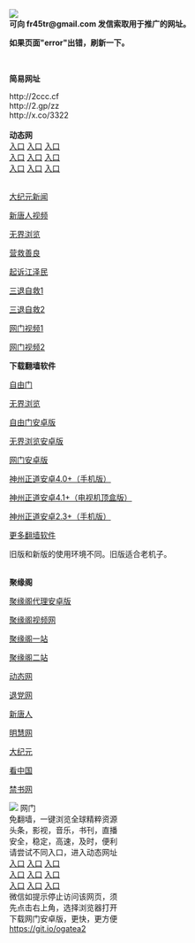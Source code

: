 <td align="center"><a target="_blank" href="https://raw.githubusercontent.com/szzd1/2/master/6.JPG"><img src="https://raw.githubusercontent.com/szzd1/2/master/6.JPG" style="max-width:100%;"></a></td><br>
<strong>可向 fr45tr@gmail.com 发信索取用于推广的网址。</strong>
<p><strong>如果页面"error"出错，刷新一下。</strong></p>
<br>
<p><strong>简易网址</strong></p>
http://2ccc.cf<br>
http://2.gp/zz<br>
http://x.co/3322<br>
<br>
<strong>动态网</strong>
<br>
      <a href="http://t.cn/R3sjKqV" rel="nofollow">入口</a>
      <a href="http://219.85.108.102/1" rel="nofollow">入口</a>
      <a href="http://tuogzyyy.qkwkhtgq.ml/70cdtw" rel="nofollow">入口</a><br>
      <a href="http://tuogzyyy.qkwkhtgq.ml/70hdtw" rel="nofollow">入口</a>
      <a href="http://tuogzyyy.qkwkhtgq.ml/70ip03dw" rel="nofollow">入口</a>
      <a href="http://tuogzyyy.qkwkhtgq.ml/70fdtw" rel="nofollow">入口</a><br>
      <a href="http://tuogzyyy.qkwkhtgq.ml/70sdtw" rel="nofollow">入口</a>
      <a href="http://tuogzyyy.qkwkhtgq.ml/70ip04dw" rel="nofollow">入口</a>
      <a href="http://tuogzyyy.qkwkhtgq.ml/70hdtw" rel="nofollow">入口</a><br>

<br>
<p><a href="http://t.cn/R3sjKtC" rel="nofollow">大纪元新闻</a></p>
<p><a href="http://t.cn/R3sjKfZ" rel="nofollow">新唐人视频</a></p>
<p><a href="http://t.cn/R3sjKIR" rel="nofollow">无界浏览</a></p>
<p><a href="http://tuogzyyy.qkwkhtgq.ml/70gqg" rel="nofollow">营救善良</a></p>
<p><a href="http://tuogzyyy.qkwkhtgq.ml/70gsj" rel="nofollow">起诉江泽民</a></p>
<p><a href="http://t.cn/R3sjKbA">三退自救1</a></p>
<p><a href="http://tuogzyyy.qkwkhtgq.ml/70gst" rel="nofollow">三退自救2</a></p>
<p><a href="http://t.cn/R3sjKyM" rel="nofollow">网门视频1</a></p>
<p><a href="http://nmoakasj.zpqfnq.ml" rel="nofollow">网门视频2</a></p>
<p><strong>下载翻墙软件</strong></p>


<p><a href="https://git.io/fgp" rel="nofollow">自由门</a></p>
<p><a href="https://git.io/vEJlj rel="nofollow">无界浏览</a></p>
<p><a href="https://git.io/fgma" rel="nofollow">自由门安卓版</a></p>
<p><a href="https://s3.amazonaws.com/693/um.apk" rel="nofollow">无界浏览安卓版</a></p>
<p><a href="https://git.io/ogatea2">网门安卓版</a></p>
<p><a href="https://git.io/vQjqe" rel="nofollow">神州正道安卓4.0+（手机版）</a></p>
<p><a href="https://git.io/vAonz" rel="nofollow">神州正道安卓4.1+（电视机顶盒版）</a></p>
<p><a href="https://git.io/vA5GO" rel="nofollow">神州正道安卓2.3+（手机版）</a></p>
<p><a href="https://github.com/bannedbook/fanqiang/wiki">更多翻墙软件</a></p>
旧版和新版的使用环境不同。旧版适合老机子。<br>


<br>
<p><strong>聚缘阁</strong></p>
<p><a href="https://github.com/hao369/a/raw/master/j8.apk">聚缘阁代理安卓版</a></p>
<p><a href="https://gt.t66t.ml/9.html" rel="nofollow">聚缘阁视频网</a></p>
<p><a href="https://gt.t66t.ml/jyg9/" rel="nofollow">聚缘阁一站</a></p>
<p><a href="http://s3.zaas.cf" rel="nofollow">聚缘阁二站</a></p>
<p><a href="https://gt.t66t.ml/523/?3654" rel="nofollow">动态网</a></p>
<p><a href="https://gt.t66t.ml/523/?id=8" rel="nofollow">退党网</a></p>
<p><a href="https://gt.t66t.ml/523/?id=5" rel="nofollow">新唐人</a></p>
<p><a href="https://gt.t66t.ml/523/?id=3" rel="nofollow">明慧网</a></p>
<p><a href="https://gt.t66t.ml/523/?id=7" rel="nofollow">大纪元</a></p>
<p><a href="https://gt.t66t.ml/523/?id=11" rel="nofollow">看中国</a></p>
<p><a href="https://gt.t66t.ml/523/?id=16" rel="nofollow">禁书网</a></p>
<td align="center"><a target="_blank" href="https://cloud.githubusercontent.com/assets/11880933/13434984/f430fae2-e012-11e5-814f-c2df1e82b247.jpg"><img src="https://cloud.githubusercontent.com/assets/11880933/13434984/f430fae2-e012-11e5-814f-c2df1e82b247.jpg" style="max-width:100%;"></a></td>
  </tr>
  <tr>
    <td align="center">网门<br>
      免翻墙，一键浏览全球精粹资源<br>
      头条，影视，音乐，书刊，直播<br>
      安全，稳定，高速，及时，便利<br>
    </td>
  </tr><tr>
    <td align="center">请尝试不同入口，进入动态网址<br>      
      <a href="https://s3.us-east-2.amazonaws.com/ogateh/show.htm?from=852" rel="nofollow">入口</a>
      <a href="https://s3.eu-west-2.amazonaws.com/ogatel/show.htm?from=852" rel="nofollow">入口</a>
      <a href="https://s3.amazonaws.com/ogate/show.htm?from=852" rel="nofollow">入口</a><br>
      <a href="https://s3.ap-northeast-2.amazonaws.com/ogates/show.htm?from=852" rel="nofollow">入口</a>
      <a href="https://s3.eu-central-1.amazonaws.com/ogatef/show.htm?from=852" rel="nofollow">入口</a>
      <a href="https://s3.ap-south-1.amazonaws.com/ogatem/show.htm?from=852" rel="nofollow">入口</a><br>
      <a href="https://s3-us-west-1.amazonaws.com/ogaten/show.htm?from=852" rel="nofollow">入口</a>
      <a href="https://s3.ca-central-1.amazonaws.com/ogatec/show.htm?from=852" rel="nofollow">入口</a>
      <a href="https://s3-ap-northeast-1.amazonaws.com/ogatet/show.htm?from=852" rel="nofollow">入口</a><br>
      微信如提示停止访问该网页，须<br>
      先点击右上角，选择浏览器打开<br>
    </td>
  </tr>
  <tr>
    <td align="center">
      下载网门安卓版，更快，更方便<br><a href="https://raw.githubusercontent.com/oGate2/up/master/oGate.apk" rel="nofollow">https://git.io/ogatea2</a><br>
